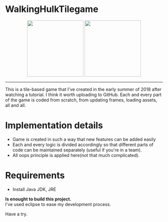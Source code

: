 # WalkingHulkTilegame
<p align="center">
    <image src = "https://github.com/AshishMadhu/WalkingHulkTilegame/blob/master/start.jpg" height = 180/>
    <image src = "https://github.com/AshishMadhu/WalkingHulkTilegame/blob/master/game.jpg" height = 180/>
</p>
<hr>


This is a tile-based game that I've created in the early summer of 2018 after watching a tutorial. I think it worth uploading to GitHub. Each and every part of the game is coded from scratch, from updating frames, loading assets, all and all.  

# Implementation details
- Game is created in such a way that new features can be added easily
- Each and every logic is divided accordingly so that different parts of code can be maintained separately (useful if you're in a team).
- All oops principle is applied here(not that much complicated).

# Requirements
-   Install Java JDK, JRE

<b>Is enought to build this project.</b>
I've used eclipse to ease my development process.

Have a try.